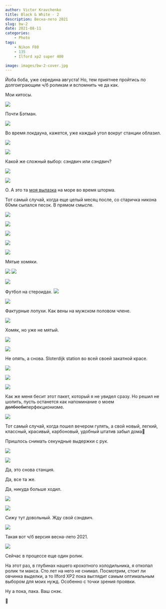 ```yaml
---
author: Victor Kravchenko
title: Black & White - 2
description: Весна-лето 2021
slug: bw-2
date: 2021-08-11
categories:
    - Photo
tags:
    - Nikon F80
    - 135
    - Ilford xp2 super 400

image: images/bw-2-cover.jpg
---
```


Йоба боба, уже середина августа! Но, тем приятнее пройтись по долгоиграющим ч/б роликам и вспомнить че да как.

Мои китосы.

![](images/bw-2-00001.jpg)

Почти Бэтман.

![](images/bw-2-00002.jpg)

<!-- ![](images/bw-2-00003.jpg) -->

Во время локдауна, кажется, уже каждый угол вокруг станции облазил.

![](images/bw-2-00004.jpg)

![](images/bw-2-00005.jpg)

Какой же сложный выбор: сэндвич или сэндвич?

![](images/bw-2-00006.jpg)

![](images/bw-2-00007.jpg)

О. А это та [моя вылазка](https://www.snek.sh/p/zomer-zokat/) на море во время шторма.

Тот самый случай, когда еще целый месяц после, со старичка никона 60мм сыпался песок. В прямом смысле.

![](images/bw-2-00008.jpg)

![](images/bw-2-00009.jpg)

![](images/bw-2-00010.jpg)

![](images/bw-2-00011.jpg)

![](images/bw-2-00012.jpg)

Мятые хомяки.

![](images/bw-2-00013.jpg)
![](images/bw-2-00014.jpg)

![](images/bw-2-00015.jpg)

<!-- ![](images/bw-2-00016.jpg) -->

Футбол на стероидах.
![](images/bw-2-00017.jpg)

![](images/bw-2-00018.jpg)

Фактурные лопухи. Как вены на мужском половом члене.

![](images/bw-2-00019.jpg)

Хомяк, но уже не мятый.

![](images/bw-2-00020.jpg)

![](images/bw-2-00021.jpg)

Не опять, а снова. Sloterdijk station во всей своей закатной красе.

![](images/bw-2-00022.jpg)

<!-- ![](images/bw-2-00023.jpg) -->

![](images/bw-2-00024.jpg)

![](images/bw-2-00025.jpg)

<!-- ![](images/bw-2-00026.jpg) -->

Как же меня бесит этот пакет, который я не увидел сразу.
Но решил не шопить, пусть останется как напоминание о моем ~~долбоеби~~перфекционизме.

![](images/bw-2-00027.jpg)

<!-- ![](images/bw-2-00028.jpg) -->

<!-- ![](images/bw-2-00029.jpg) -->

Тот самый случай, когда пошел вечером гулять, а свой новый, легкий, классный, красивый, карбоновый, удобный штатив забыл дома😬

Пришлось снимать секундные выдержки с рук.

![](images/bw-2-00030.jpg)

![](images/bw-2-00031.jpg)

<!-- ![](images/bw-2-00032.jpg) -->

Да, это снова станция.

Да, все та же.

Да, никуда больше ходил.

![](images/bw-2-00033.jpg)

![](images/bw-2-00034.jpg)

<!-- ![](images/bw-2-00035.jpg) -->

Сижу тут довольный. Жду свой сэндвич.

![](images/bw-2-00036.jpg)

Такая вот ч/б версия весна-лето 2021.

![](images/bw-2-00037.jpg)

Сейчас в процессе еще один ролик.

На этот раз, в глубинах нашего крохотного холодильника, я откопал ролик ти макса. Сто лет на него не снимал. Посмотрим, стоит ли овчинка выделки, а то Ilford XP2 пока выглядит самым оптимальным выбором для моих нужд. Особенно с точки зрения проявки.

Ну а пока, пака. Ваш снэк.

🐍 